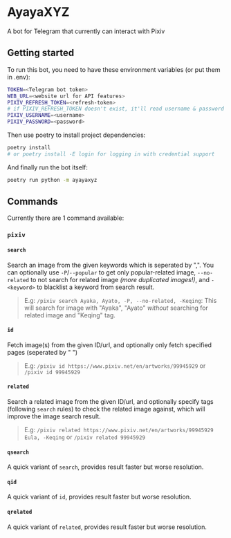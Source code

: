 # AyayaXYZ

A bot for Telegram that currently can interact with Pixiv

## Getting started

To run this bot, you need to have these environment variables (or put them in .env):

```bash
TOKEN=<Telegram bot token>
WEB_URL=<website url for API features>
PIXIV_REFRESH_TOKEN=<refresh-token>
# if PIXIV_REFRESH_TOKEN doesn't exist, it'll read username & password from env vars below
PIXIV_USERNAME=<username>
PIXIV_PASSWORD=<password>
```

Then use poetry to install project dependencies:

```bash
poetry install
# or poetry install -E login for logging in with credential support
```

And finally run the bot itself:

```bash
poetry run python -m ayayaxyz
```

## Commands

Currently there are 1 command available:

### `pixiv`

#### `search`

Search an image from the given keywords which is seperated by ",".
You can optionally use `-P`/`--popular` to get only popular-related image, `--no-related` to not search for related image *(more duplicated images!)*, and `-<keyword>` to blacklist a keyword from search result.
> E.g: `/pixiv search Ayaka, Ayato, -P, --no-related, -Keqing`: This will search for image with "Ayaka", "Ayato" *without* searching for related image and "Keqing" tag.

#### `id`

Fetch image(s) from the given ID/url, and optionally only fetch specified pages (seperated by " ")
> E.g: `/pixiv id https://www.pixiv.net/en/artworks/99945929` or `/pixiv id 99945929`

#### `related`

Search a related image from the given ID/url, and optionally specify tags (following `search` rules) to check the related image against, which will improve the image search result.

> E.g: `/pixiv related https://www.pixiv.net/en/artworks/99945929 Eula, -Keqing` or `/pixiv related 99945929`

#### `qsearch`

A quick variant of `search`, provides result faster but worse resolution.

#### `qid`

A quick variant of `id`, provides result faster but worse resolution.

#### `qrelated`

A quick variant of `related`, provides result faster but worse resolution.
